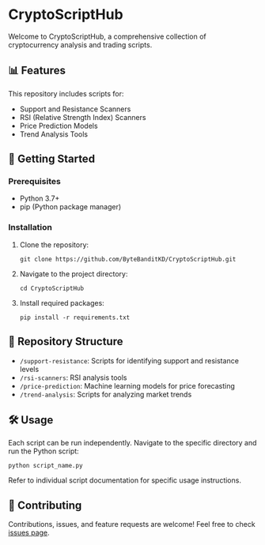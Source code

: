 # CryptoScriptHub

Welcome to CryptoScriptHub, a comprehensive collection of cryptocurrency analysis and trading scripts.

## 📊 Features

This repository includes scripts for:

- Support and Resistance Scanners
- RSI (Relative Strength Index) Scanners
- Price Prediction Models
- Trend Analysis Tools

## 🚀 Getting Started

### Prerequisites

- Python 3.7+
- pip (Python package manager)

### Installation

1. Clone the repository:
   ```
   git clone https://github.com/ByteBanditKD/CryptoScriptHub.git
   ```
2. Navigate to the project directory:
   ```
   cd CryptoScriptHub
   ```
3. Install required packages:
   ```
   pip install -r requirements.txt
   ```

## 📁 Repository Structure

- `/support-resistance`: Scripts for identifying support and resistance levels
- `/rsi-scanners`: RSI analysis tools
- `/price-prediction`: Machine learning models for price forecasting
- `/trend-analysis`: Scripts for analyzing market trends

## 🛠️ Usage

Each script can be run independently. Navigate to the specific directory and run the Python script:

```
python script_name.py
```

Refer to individual script documentation for specific usage instructions.

## 🤝 Contributing

Contributions, issues, and feature requests are welcome! Feel free to check [issues page](https://github.com/ByteBanditKD/CryptoScriptHub/issues).


